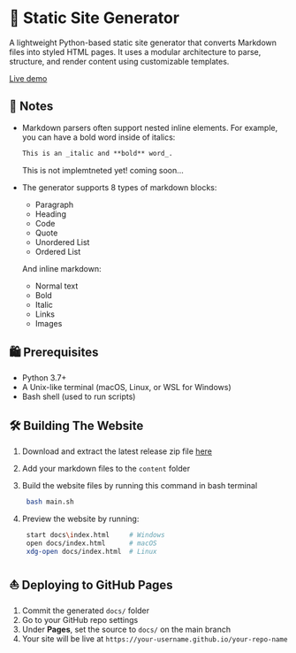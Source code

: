 # 📔 Static Site Generator

A lightweight Python-based static site generator that converts Markdown files into styled HTML pages. It uses a modular architecture to parse, structure, and render content using customizable templates.

[Live demo](https://bulbasaur854.github.io/static-site-generator/)

## 📝 Notes  
- Markdown parsers often support nested inline elements. For example, you can have a bold word inside of italics:
   ```markdown
   This is an _italic and **bold** word_.
   ```
   This is not implemtneted yet! coming soon...

- The generator supports 8 types of markdown blocks:
   - Paragraph
   - Heading
   - Code
   - Quote
   - Unordered List
   - Ordered List
  
  And inline markdown:
   - Normal text
   - Bold
   - Italic
   - Links
   - Images

## 🛍️ Prerequisites
- Python 3.7+
- A Unix-like terminal (macOS, Linux, or WSL for Windows)
- Bash shell (used to run scripts)

## 🛠️ Building The Website
1. Download and extract the latest release zip file [here](https://github.com/Bulbasaur854/static-site-generator/releases)
2. Add your markdown files to the `content` folder
3. Build the website files by running this command in bash terminal

   ```bash
    bash main.sh
   ```

4. Preview the website by running:

   ```bash
    start docs\index.html     # Windows
    open docs/index.html      # macOS
    xdg-open docs/index.html  # Linux
   ```

## ⛵ Deploying to GitHub Pages
1. Commit the generated `docs/` folder
2. Go to your GitHub repo settings
3. Under **Pages**, set the source to `docs/` on the main branch
4. Your site will be live at `https://your-username.github.io/your-repo-name`
